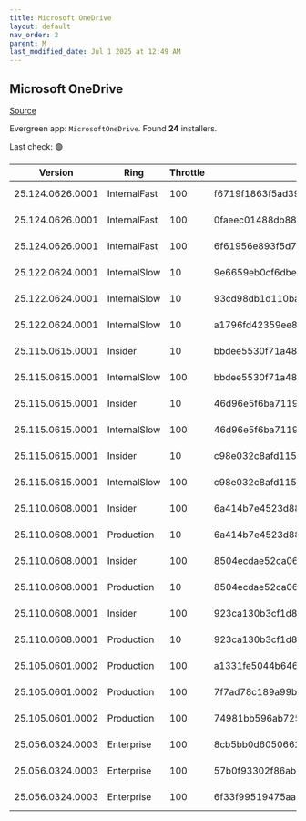 ```yaml
---
title: Microsoft OneDrive
layout: default
nav_order: 2
parent: M
last_modified_date: Jul 1 2025 at 12:49 AM
---
```


## Microsoft OneDrive

[Source](https://onedrive.live.com/)

Evergreen app: `MicrosoftOneDrive`. Found **24** installers.

Last check: 🟢

| Version          | Ring         | Throttle | Sha256                                                           | Architecture | Type | URI                                                                                                                                                                  |
| ---------------- | ------------ | -------- | ---------------------------------------------------------------- | ------------ | ---- | -------------------------------------------------------------------------------------------------------------------------------------------------------------------- |
| 25.124.0626.0001 | InternalFast | 100      | f6719f1863f5ad398d703f5f74358d26909075093be5eb2026625c4c251e5284 | ARM64        | exe  | [https://oneclient.sfx.ms/Win/Installers/25.124.0626.0001/arm64/OneDriveSetup.exe](https://oneclient.sfx.ms/Win/Installers/25.124.0626.0001/arm64/OneDriveSetup.exe) |
| 25.124.0626.0001 | InternalFast | 100      | 0faeec01488db88707c59280c444092f61b4fcd9abc77023b29e0f0917baae97 | x64          | exe  | [https://oneclient.sfx.ms/Win/Installers/25.124.0626.0001/amd64/OneDriveSetup.exe](https://oneclient.sfx.ms/Win/Installers/25.124.0626.0001/amd64/OneDriveSetup.exe) |
| 25.124.0626.0001 | InternalFast | 100      | 6f61956e893f5d7b9e15e27146950f24847f907fc9c7815cda52d977145ff3a7 | x86          | exe  | [https://oneclient.sfx.ms/Win/Installers/25.124.0626.0001/OneDriveSetup.exe](https://oneclient.sfx.ms/Win/Installers/25.124.0626.0001/OneDriveSetup.exe)             |
| 25.122.0624.0001 | InternalSlow | 10       | 9e6659eb0cf6dbe7d48850d74ca31275e2934fbc17c5b9bcfdc1728e425b2b96 | ARM64        | exe  | [https://oneclient.sfx.ms/Win/Installers/25.122.0624.0001/arm64/OneDriveSetup.exe](https://oneclient.sfx.ms/Win/Installers/25.122.0624.0001/arm64/OneDriveSetup.exe) |
| 25.122.0624.0001 | InternalSlow | 10       | 93cd98db1d110ba67d8be10d19fcc81248606d41e5c036891d70f12044d3d62d | x64          | exe  | [https://oneclient.sfx.ms/Win/Installers/25.122.0624.0001/amd64/OneDriveSetup.exe](https://oneclient.sfx.ms/Win/Installers/25.122.0624.0001/amd64/OneDriveSetup.exe) |
| 25.122.0624.0001 | InternalSlow | 10       | a1796fd42359ee8f38f93d4e05d9d06d60bf9638d1f296b1ee1e84b2d56d5d4a | x86          | exe  | [https://oneclient.sfx.ms/Win/Installers/25.122.0624.0001/OneDriveSetup.exe](https://oneclient.sfx.ms/Win/Installers/25.122.0624.0001/OneDriveSetup.exe)             |
| 25.115.0615.0001 | Insider      | 10       | bbdee5530f71a48fd4bb96b58b673972e30f7905cf712be278f324a73e4d5b6f | ARM64        | exe  | [https://oneclient.sfx.ms/Win/Installers/25.115.0615.0001/arm64/OneDriveSetup.exe](https://oneclient.sfx.ms/Win/Installers/25.115.0615.0001/arm64/OneDriveSetup.exe) |
| 25.115.0615.0001 | InternalSlow | 100      | bbdee5530f71a48fd4bb96b58b673972e30f7905cf712be278f324a73e4d5b6f | ARM64        | exe  | [https://oneclient.sfx.ms/Win/Installers/25.115.0615.0001/arm64/OneDriveSetup.exe](https://oneclient.sfx.ms/Win/Installers/25.115.0615.0001/arm64/OneDriveSetup.exe) |
| 25.115.0615.0001 | Insider      | 10       | 46d96e5f6ba7119c94e2a47371561b37648805b9c40ca199686e477be4a42651 | x64          | exe  | [https://oneclient.sfx.ms/Win/Installers/25.115.0615.0001/amd64/OneDriveSetup.exe](https://oneclient.sfx.ms/Win/Installers/25.115.0615.0001/amd64/OneDriveSetup.exe) |
| 25.115.0615.0001 | InternalSlow | 100      | 46d96e5f6ba7119c94e2a47371561b37648805b9c40ca199686e477be4a42651 | x64          | exe  | [https://oneclient.sfx.ms/Win/Installers/25.115.0615.0001/amd64/OneDriveSetup.exe](https://oneclient.sfx.ms/Win/Installers/25.115.0615.0001/amd64/OneDriveSetup.exe) |
| 25.115.0615.0001 | Insider      | 10       | c98e032c8afd115466fb2ceb42ec78b1062c027ef34391f4633019e28538b437 | x86          | exe  | [https://oneclient.sfx.ms/Win/Installers/25.115.0615.0001/OneDriveSetup.exe](https://oneclient.sfx.ms/Win/Installers/25.115.0615.0001/OneDriveSetup.exe)             |
| 25.115.0615.0001 | InternalSlow | 100      | c98e032c8afd115466fb2ceb42ec78b1062c027ef34391f4633019e28538b437 | x86          | exe  | [https://oneclient.sfx.ms/Win/Installers/25.115.0615.0001/OneDriveSetup.exe](https://oneclient.sfx.ms/Win/Installers/25.115.0615.0001/OneDriveSetup.exe)             |
| 25.110.0608.0001 | Insider      | 100      | 6a414b7e4523d883b1cdc0cf641c0836c0a1d5773a1a09fc3d1b7ca62beb6164 | ARM64        | exe  | [https://oneclient.sfx.ms/Win/Installers/25.110.0608.0001/arm64/OneDriveSetup.exe](https://oneclient.sfx.ms/Win/Installers/25.110.0608.0001/arm64/OneDriveSetup.exe) |
| 25.110.0608.0001 | Production   | 10       | 6a414b7e4523d883b1cdc0cf641c0836c0a1d5773a1a09fc3d1b7ca62beb6164 | ARM64        | exe  | [https://oneclient.sfx.ms/Win/Installers/25.110.0608.0001/arm64/OneDriveSetup.exe](https://oneclient.sfx.ms/Win/Installers/25.110.0608.0001/arm64/OneDriveSetup.exe) |
| 25.110.0608.0001 | Insider      | 100      | 8504ecdae52ca0647b8e6e8f061a3cbc2be6e1d1e14fc52f8ecd0dc9dddf9b9b | x64          | exe  | [https://oneclient.sfx.ms/Win/Installers/25.110.0608.0001/amd64/OneDriveSetup.exe](https://oneclient.sfx.ms/Win/Installers/25.110.0608.0001/amd64/OneDriveSetup.exe) |
| 25.110.0608.0001 | Production   | 10       | 8504ecdae52ca0647b8e6e8f061a3cbc2be6e1d1e14fc52f8ecd0dc9dddf9b9b | x64          | exe  | [https://oneclient.sfx.ms/Win/Installers/25.110.0608.0001/amd64/OneDriveSetup.exe](https://oneclient.sfx.ms/Win/Installers/25.110.0608.0001/amd64/OneDriveSetup.exe) |
| 25.110.0608.0001 | Insider      | 100      | 923ca130b3cf1d895b2669c6ee8ee26ff2f4621c7ed1a1362ffa9e33342e4c7a | x86          | exe  | [https://oneclient.sfx.ms/Win/Installers/25.110.0608.0001/OneDriveSetup.exe](https://oneclient.sfx.ms/Win/Installers/25.110.0608.0001/OneDriveSetup.exe)             |
| 25.110.0608.0001 | Production   | 10       | 923ca130b3cf1d895b2669c6ee8ee26ff2f4621c7ed1a1362ffa9e33342e4c7a | x86          | exe  | [https://oneclient.sfx.ms/Win/Installers/25.110.0608.0001/OneDriveSetup.exe](https://oneclient.sfx.ms/Win/Installers/25.110.0608.0001/OneDriveSetup.exe)             |
| 25.105.0601.0002 | Production   | 100      | a1331fe5044b646317a2c1197f7d68c93a9208efd51809e6edf73d9ccddb6068 | ARM64        | exe  | [https://oneclient.sfx.ms/Win/Installers/25.105.0601.0002/arm64/OneDriveSetup.exe](https://oneclient.sfx.ms/Win/Installers/25.105.0601.0002/arm64/OneDriveSetup.exe) |
| 25.105.0601.0002 | Production   | 100      | 7f7ad78c189a99b987ab24a196b2f70fa46b3aa82c9e95f8301208cf0fa992e1 | x64          | exe  | [https://oneclient.sfx.ms/Win/Installers/25.105.0601.0002/amd64/OneDriveSetup.exe](https://oneclient.sfx.ms/Win/Installers/25.105.0601.0002/amd64/OneDriveSetup.exe) |
| 25.105.0601.0002 | Production   | 100      | 74981bb596ab72559154ccb687522ff19a30856dd684892402e2abf63bcab439 | x86          | exe  | [https://oneclient.sfx.ms/Win/Installers/25.105.0601.0002/OneDriveSetup.exe](https://oneclient.sfx.ms/Win/Installers/25.105.0601.0002/OneDriveSetup.exe)             |
| 25.056.0324.0003 | Enterprise   | 100      | 8cb5bb0d6050662f0c1a469bab1809d00b68f6e31006a688d6f59c52adeefcf2 | ARM64        | exe  | [https://oneclient.sfx.ms/Win/Installers/25.056.0324.0003/arm64/OneDriveSetup.exe](https://oneclient.sfx.ms/Win/Installers/25.056.0324.0003/arm64/OneDriveSetup.exe) |
| 25.056.0324.0003 | Enterprise   | 100      | 57b0f93302f86abe533e26df3b402eb5bb0cf51bb1fb4eeff7e1da4b78f13af1 | x64          | exe  | [https://oneclient.sfx.ms/Win/Installers/25.056.0324.0003/amd64/OneDriveSetup.exe](https://oneclient.sfx.ms/Win/Installers/25.056.0324.0003/amd64/OneDriveSetup.exe) |
| 25.056.0324.0003 | Enterprise   | 100      | 6f33f99519475aa6cabebd306f336afea4ad15dfc19f226fd550a146ea1ca53e | x86          | exe  | [https://oneclient.sfx.ms/Win/Installers/25.056.0324.0003/OneDriveSetup.exe](https://oneclient.sfx.ms/Win/Installers/25.056.0324.0003/OneDriveSetup.exe)             |
